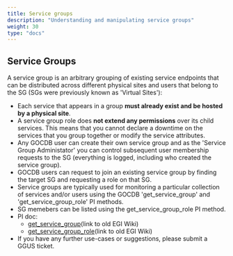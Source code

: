 ```yaml
---
title: Service groups
description: "Understanding and manipulating service groups"
weight: 30
type: "docs"
---
```


## Service Groups

A service group is an arbitrary grouping of existing service endpoints that can
be distributed across different physical sites and users that belong to the SG
(SGs were previously known as 'Virtual Sites'):

- Each service that appears in a group **must already exist and be hosted by a
  physical site**.
- A service group role does **not extend any permissions** over its child
  services. This means that you cannot declare a downtime on the services that
  you group together or modify the service attributes.
- Any GOCDB user can create their own service group and as the 'Service Group
  Administator' you can control subsequent user membership requests to the SG
  (everything is logged, including who created the service group).
- GOCDB users can request to join an existing service group by finding the
  target SG and requesting a role on that SG.
- Service groups are typically used for monitoring a particular collection of
  services and/or users using the GOCDB 'get_service_group' and
  'get_service_group_role' PI methods.
- SG memebers can be listed using the get_service_group_role PI method.
- PI doc:
  - [get_service_group](https://wiki.egi.eu/wiki/GOCDB/PI/get_service_group)(link
    to old EGI Wiki)
  - [get_service_group_role](https://wiki.egi.eu/wiki/GOCDB/PI/get_service_group_role)(link
    to old EGI Wiki)
- If you have any further use-cases or suggestions, please submit a GGUS ticket.
